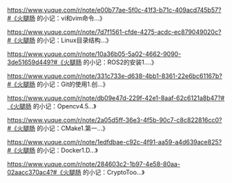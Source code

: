 https://www.yuque.com/r/note/e00b77ae-5f0c-41f3-b71c-409acd745b57?#《火腿肠 的小记：vi和vim​命令...》

https://www.yuque.com/r/note/7d7f1561-cfde-4275-acdc-ec879049020c?#《火腿肠 的小记：Linux目录结构...》

https://www.yuque.com/r/note/10a36b05-5a02-4662-9090-3de51659d449?#《火腿肠 的小记：ROS2的安装1....》

https://www.yuque.com/r/note/331c733e-d638-4bb1-8361-22e6bc61167b?#《火腿肠 的小记：Git的使用1.创...》

https://www.yuque.com/r/note/db09e47d-229f-42e1-8aaf-62c6121a8b47?#《火腿肠 的小记：Opencv4.5...》

https://www.yuque.com/r/note/2a05d5ff-36e3-4f5b-90c7-c8c822816cc0?#《火腿肠 的小记：CMake1.第一...》

https://www.yuque.com/r/note/1edfdbae-c92c-4f91-aa59-a4d639ace825?#《火腿肠 的小记：Docker1.D...》

https://www.yuque.com/r/note/284603c2-1b97-4e58-80aa-02aacc370ac4?#《火腿肠 的小记：CryptoToo...》
